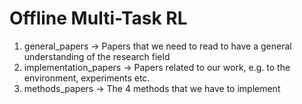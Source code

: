 # Offline Multi-Task RL

1. general_papers -> Papers that we need to read to have a general understanding of the research field
2. implementation_papers -> Papers related to our work, e.g. to the environment, experiments etc.
3. methods_papers -> The 4 methods that we have to implement
